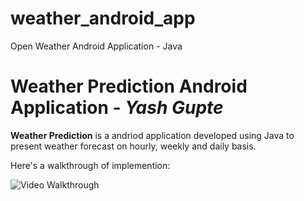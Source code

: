# weather_android_app
Open Weather Android Application - Java

# Weather Prediction Android Application - *Yash Gupte*

**Weather Prediction** is a andriod application developed using Java to present weather forecast on hourly, weekly and daily basis.



Here's a walkthrough of implemention:

<img src='http://g.recordit.co/qWQp3LoryM.gif' title='Video Walkthrough' width='' alt='Video Walkthrough' />
